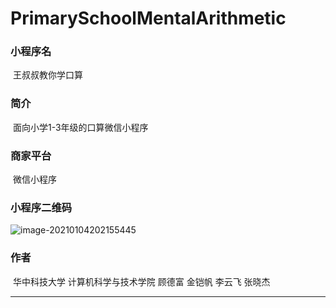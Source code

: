# PrimarySchoolMentalArithmetic
### 小程序名

​		王叔叔教你学口算

### 简介

​		面向小学1-3年级的口算微信小程序

### 商家平台

​		微信小程序

### 小程序二维码

![image-20210104202155445](C:\Users\10764\AppData\Roaming\Typora\typora-user-images\image-20210104202155445.png)

### 作者

​		华中科技大学 计算机科学与技术学院 顾德富 金铠帆 李云飞 张晓杰

------

